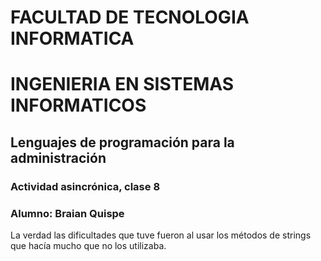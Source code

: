 # FACULTAD DE TECNOLOGIA INFORMATICA
# INGENIERIA EN SISTEMAS INFORMATICOS

## Lenguajes de programación para la administración
### Actividad asincrónica, clase 8
### Alumno: Braian Quispe

La verdad las dificultades que tuve fueron al usar los métodos de strings que hacía mucho que no los utilizaba.